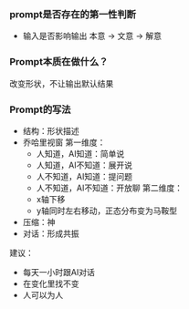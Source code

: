 ### prompt是否存在的第一性判断
* 输入是否影响输出
本意 -> 文意 -> 解意

### Prompt本质在做什么？
改变形状，不让输出默认结果

### Prompt的写法
* 结构：形状描述
* 乔哈里视窗
  第一维度：
  * 人知道，AI知道：简单说
  * 人知道，AI不知道：展开说
  * 人不知道，AI知道：提问题
  * 人不知道，AI不知道：开放聊
  第二维度：
  * x轴下移
  * y轴同时左右移动，正态分布变为马鞍型
* 压缩：神
* 对话：形成共振

建议：
* 每天一小时跟AI对话
* 在变化里找不变
* 人可以为人
